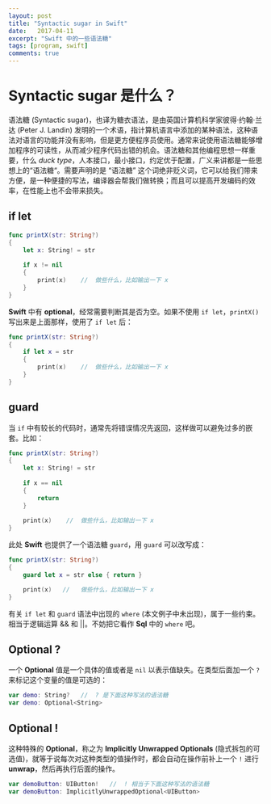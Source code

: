 ```yaml
---
layout: post
title: "Syntactic sugar in Swift"
date:   2017-04-11
excerpt: "Swift 中的一些语法糖"
tags: [program, swift]
comments: true
---
```


# Syntactic sugar 是什么？

语法糖 (Syntactic sugar)，也译为糖衣语法，是由英国计算机科学家彼得·约翰·兰达 (Peter J. Landin) 发明的一个术语，指计算机语言中添加的某种语法，这种语法对语言的功能并没有影响，但是更方便程序员使用。通常来说使用语法糖能够增加程序的可读性，从而减少程序代码出错的机会。语法糖和其他编程思想一样重要，什么 *duck type*，人本接口，最小接口，约定优于配置，广义来讲都是一些思想上的“语法糖“。需要声明的是 “语法糖” 这个词绝非贬义词，它可以给我们带来方便，是一种便捷的写法，编译器会帮我们做转换；而且可以提高开发编码的效率，在性能上也不会带来损失。

## if let

```swift
func printX(str: String?)
{
    let x: String! = str
    
    if x != nil
    {
     	print(x)	//	做些什么，比如输出一下 x
    }
}
```

**Swift** 中有 **optional**，经常需要判断其是否为空。如果不使用 `if let`，`printX()` 写出来是上面那样，使用了 `if let` 后：

```swift
func printX(str: String?)
{
    if let x = str
    {
     	print(x)	//	做些什么，比如输出一下 x
    }
}
```

## guard

当 `if` 中有较长的代码时，通常先将错误情况先返回，这样做可以避免过多的嵌套。比如：

```swift
func printX(str: String?)
{
    let x: String! = str
    
    if x == nil
    {
     	return
    }
    
    print(x)	//	做些什么，比如输出一下 x
}
```

此处 **Swift** 也提供了一个语法糖 `guard`，用 `guard` 可以改写成：

```swift
func printX(str: String?)
{
    guard let x = str else { return }

    print(x)   //	做些什么，比如输出一下 x
}
```

有关 `if let` 和 `guard` 语法中出现的 `where` (本文例子中未出现)，属于一些约束。相当于逻辑运算 && 和 \|\|。不妨把它看作 **Sql** 中的 `where` 吧。

## Optional ?

一个 **Optional** 值是一个具体的值或者是 `nil` 以表示值缺失。在类型后面加一个 `?` 来标记这个变量的值是可选的：

```swift
var demo: String?	//	? 是下面这种写法的语法糖
var demo: Optional<String>
```

## Optional !

这种特殊的 **Optional**，称之为 **Implicitly Unwrapped Optionals** (隐式拆包的可选值)，就等于说每次对这种类型的值操作时，都会自动在操作前补上一个 `!` 进行 **unwrap**，然后再执行后面的操作。

```swift
var demoButton: UIButton!	//	! 相当于下面这种写法的语法糖
var demoButton: ImplicitlyUnwrappedOptional<UIButton>
```
